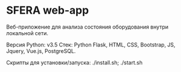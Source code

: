 # SFERA web-app
Веб-приложение для анализа состояния оборудования внутри локальной сети.

Версия Python: v3.5
Стек: Python Flask, HTML, CSS, Bootstrap, JS, Jquery, Vue.js, PostgreSQL.

Скрипты для установки/запуска: ./install.sh; ./start.sh
